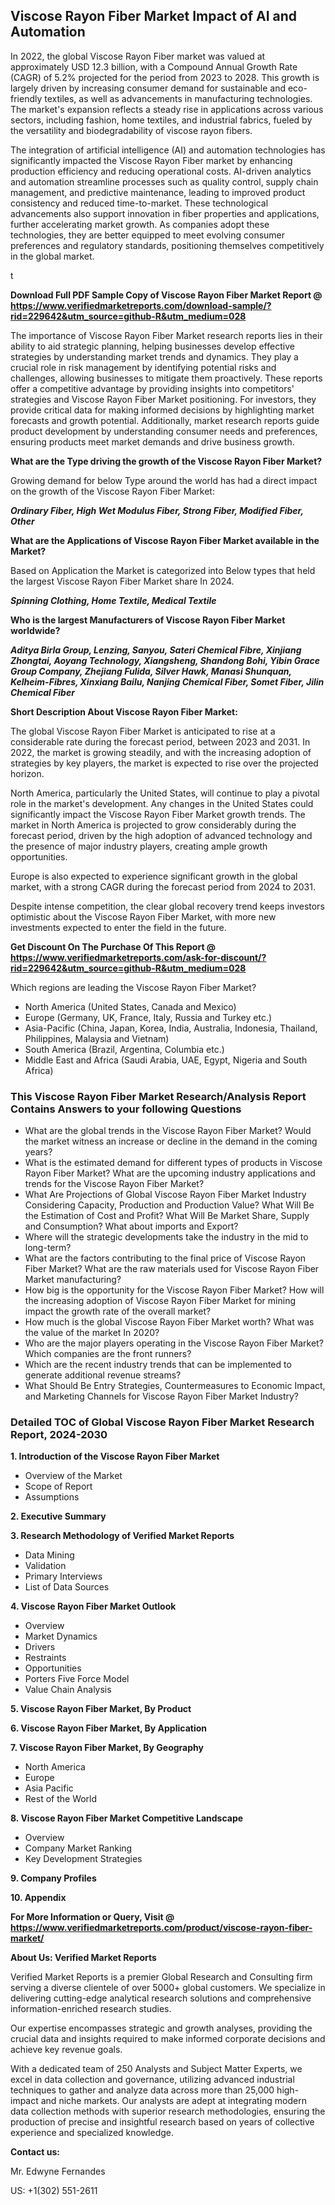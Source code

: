 <h2>Viscose Rayon Fiber Market Impact of AI and Automation</h2><p>In 2022, the global Viscose Rayon Fiber market was valued at approximately USD 12.3 billion, with a Compound Annual Growth Rate (CAGR) of 5.2% projected for the period from 2023 to 2028. This growth is largely driven by increasing consumer demand for sustainable and eco-friendly textiles, as well as advancements in manufacturing technologies. The market's expansion reflects a steady rise in applications across various sectors, including fashion, home textiles, and industrial fabrics, fueled by the versatility and biodegradability of viscose rayon fibers.</p><p>The integration of artificial intelligence (AI) and automation technologies has significantly impacted the Viscose Rayon Fiber market by enhancing production efficiency and reducing operational costs. AI-driven analytics and automation streamline processes such as quality control, supply chain management, and predictive maintenance, leading to improved product consistency and reduced time-to-market. These technological advancements also support innovation in fiber properties and applications, further accelerating market growth. As companies adopt these technologies, they are better equipped to meet evolving consumer preferences and regulatory standards, positioning themselves competitively in the global market.</p>t</p><p id="" class=""><strong>Download Full PDF Sample Copy of Viscose Rayon Fiber Market Report @ <a href="https://www.verifiedmarketreports.com/download-sample/?rid=229642&utm_source=github-R&utm_medium=028" target="_blank">https://www.verifiedmarketreports.com/download-sample/?rid=229642&utm_source=github-R&utm_medium=028</a></strong></p><p>The importance of&nbsp;Viscose Rayon Fiber Market research reports lies in their ability to aid strategic planning, helping businesses develop effective strategies by understanding market trends and dynamics. They play a crucial role in risk management by identifying potential risks and challenges, allowing businesses to mitigate them proactively. These reports offer a competitive advantage by providing insights into competitors' strategies and Viscose Rayon Fiber Market positioning. For investors, they provide critical data for making informed decisions by highlighting market forecasts and growth potential. Additionally, market research reports guide product development by understanding consumer needs and preferences, ensuring products meet market demands and drive business growth.</p><p><strong>What are the&nbsp;Type driving the growth of the Viscose Rayon Fiber Market?</strong></p><p id="" class="">Growing demand for below Type around the world has had a direct impact on the growth of the Viscose Rayon Fiber Market:</p><em><strong>Ordinary Fiber, High Wet Modulus Fiber, Strong Fiber, Modified Fiber, Other</strong></em></p><strong>What are the&nbsp;Applications&nbsp;of Viscose Rayon Fiber Market available in the Market?</strong></p><p id="" class="">Based on Application the Market is categorized into Below types that held the largest Viscose Rayon Fiber Market share In 2024.</p><em><strong>Spinning Clothing, Home Textile, Medical Textile</strong></em></p><strong>Who is the largest Manufacturers of Viscose Rayon Fiber Market worldwide?</strong></p><p><em><strong>Aditya Birla Group, Lenzing, Sanyou, Sateri Chemical Fibre, Xinjiang Zhongtai, Aoyang Technology, Xiangsheng, Shandong Bohi, Yibin Grace Group Company, Zhejiang Fulida, Silver Hawk, Manasi Shunquan, Kelheim-Fibres, Xinxiang Bailu, Nanjing Chemical Fiber, Somet Fiber, Jilin Chemical Fiber</strong></em></p><p id="" class=""><strong>Short Description About Viscose Rayon Fiber Market:</strong></p><p>The global Viscose Rayon Fiber Market is anticipated to rise at a considerable rate during the forecast period, between 2023 and 2031. In 2022, the market is growing steadily, and with the increasing adoption of strategies by key players, the market is expected to rise over the projected horizon.</p><p>North America, particularly the United States, will continue to play a pivotal role in the market's development. Any changes in the United States could significantly impact the Viscose Rayon Fiber Market growth trends. The market in North America is projected to grow considerably during the forecast period, driven by the high adoption of advanced technology and the presence of major industry players, creating ample growth opportunities.</p><p>Europe is also expected to experience significant growth in the global market, with a strong CAGR during the forecast period from 2024 to 2031.</p><p>Despite intense competition, the clear global recovery trend keeps investors optimistic about the Viscose Rayon Fiber Market, with more new investments expected to enter the field in the future.</p><p id="" class=""><strong>Get Discount On The Purchase Of This Report @ <a href="https://www.verifiedmarketreports.com/ask-for-discount/?rid=229642&utm_source=github-R&utm_medium=028" target="_blank">https://www.verifiedmarketreports.com/ask-for-discount/?rid=229642&utm_source=github-R&utm_medium=028</a></strong></p>Which regions are leading the Viscose Rayon Fiber Market?</p><ul><li>North America (United States, Canada and Mexico)</li><li>Europe (Germany, UK, France, Italy, Russia and Turkey etc.)</li><li>Asia-Pacific (China, Japan, Korea, India, Australia, Indonesia, Thailand, Philippines, Malaysia and Vietnam)</li><li>South America (Brazil, Argentina, Columbia etc.)</li><li>Middle East and Africa (Saudi Arabia, UAE, Egypt, Nigeria and South Africa)</li></ul><h3 id="" class="">This Viscose Rayon Fiber Market Research/Analysis Report Contains Answers to your following Questions</h3><ul><li>What are the global trends in the Viscose Rayon Fiber Market? Would the market witness an increase or decline in the demand in the coming years?</li><li>What is the estimated demand for different types of products in Viscose Rayon Fiber Market? What are the upcoming industry applications and trends for the Viscose Rayon Fiber Market?</li><li>What Are Projections of Global Viscose Rayon Fiber Market Industry Considering Capacity, Production and Production Value? What Will Be the Estimation of Cost and Profit? What Will Be Market Share, Supply and Consumption? What about imports and Export?</li><li>Where will the strategic developments take the industry in the mid to long-term?</li><li>What are the factors contributing to the final price of Viscose Rayon Fiber Market? What are the raw materials used for Viscose Rayon Fiber Market manufacturing?</li><li>How big is the opportunity for the Viscose Rayon Fiber Market? How will the increasing adoption of Viscose Rayon Fiber Market for mining impact the growth rate of the overall market?</li><li>How much is the global Viscose Rayon Fiber Market worth? What was the value of the market In 2020?</li><li>Who are the major players operating in the Viscose Rayon Fiber Market? Which companies are the front runners?</li><li>Which are the recent industry trends that can be implemented to generate additional revenue streams?</li><li>What Should Be Entry Strategies, Countermeasures to Economic Impact, and Marketing Channels for Viscose Rayon Fiber Market Industry?</li></ul><h3 id="" class="">Detailed TOC of Global Viscose Rayon Fiber Market Research Report, 2024-2030</h3><p id="" class=""><strong>1. Introduction of the Viscose Rayon Fiber Market</strong></p><ul><li>Overview of the Market</li><li>Scope of Report</li><li>Assumptions</li></ul><p id="" class=""><strong>2. Executive Summary</strong></p><p id="" class=""><strong>3. Research Methodology of Verified Market Reports</strong></p><ul><li>Data Mining</li><li>Validation</li><li>Primary Interviews</li><li>List of Data Sources</li></ul><p id="" class=""><strong>4. Viscose Rayon Fiber Market Outlook</strong></p><ul><li>Overview</li><li>Market Dynamics</li><li>Drivers</li><li>Restraints</li><li>Opportunities</li><li>Porters Five Force Model</li><li>Value Chain Analysis</li></ul><p id="" class=""><strong>5. Viscose Rayon Fiber Market, By Product</strong></p><p id="" class=""><strong>6. Viscose Rayon Fiber Market, By Application</strong></p><p id="" class=""><strong>7. Viscose Rayon Fiber Market, By Geography</strong></p><ul><li>North America</li><li>Europe</li><li>Asia Pacific</li><li>Rest of the World</li></ul><p id="" class=""><strong>8. Viscose Rayon Fiber Market Competitive Landscape</strong></p><ul><li>Overview</li><li>Company Market Ranking</li><li>Key Development Strategies</li></ul><p id="" class=""><strong>9. Company Profiles</strong></p><p id="" class=""><strong>10. Appendix</strong></p><p id="" class=""><strong>For More Information or Query, Visit @ <a href="https://www.verifiedmarketreports.com/product/viscose-rayon-fiber-market/" target="_blank">https://www.verifiedmarketreports.com/product/viscose-rayon-fiber-market/</a></strong></p><p id="" class=""><strong>About Us: Verified Market Reports</strong></p><p id="" class="">Verified Market Reports is a premier Global Research and Consulting firm serving a diverse clientele of over 5000+ global customers. We specialize in delivering cutting-edge analytical research solutions and comprehensive information-enriched research studies.</p><p id="" class="">Our expertise encompasses strategic and growth analyses, providing the crucial data and insights required to make informed corporate decisions and achieve key revenue goals.</p><p id="" class="">With a dedicated team of 250 Analysts and Subject Matter Experts, we excel in data collection and governance, utilizing advanced industrial techniques to gather and analyze data across more than 25,000 high-impact and niche markets. Our analysts are adept at integrating modern data collection methods with superior research methodologies, ensuring the production of precise and insightful research based on years of collective experience and specialized knowledge.</p><p id="" class=""><strong>Contact us:</strong></p><p id="" class="">Mr. Edwyne Fernandes</p><p id="" class="">US: +1(302) 551-2611</p>
